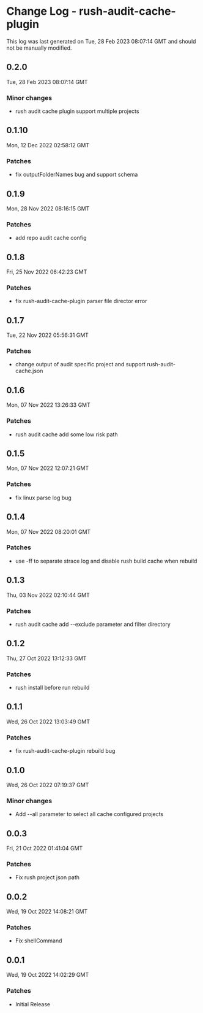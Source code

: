 # Change Log - rush-audit-cache-plugin

This log was last generated on Tue, 28 Feb 2023 08:07:14 GMT and should not be manually modified.

## 0.2.0
Tue, 28 Feb 2023 08:07:14 GMT

### Minor changes

- rush audit cache plugin support multiple projects

## 0.1.10
Mon, 12 Dec 2022 02:58:12 GMT

### Patches

- fix outputFolderNames bug and support schema

## 0.1.9
Mon, 28 Nov 2022 08:16:15 GMT

### Patches

- add repo audit cache config

## 0.1.8
Fri, 25 Nov 2022 06:42:23 GMT

### Patches

- fix rush-audit-cache-plugin parser file director error

## 0.1.7
Tue, 22 Nov 2022 05:56:31 GMT

### Patches

- change output of audit specific project and support rush-audit-cache.json

## 0.1.6
Mon, 07 Nov 2022 13:26:33 GMT

### Patches

- rush audit cache add some low risk path

## 0.1.5
Mon, 07 Nov 2022 12:07:21 GMT

### Patches

- fix linux parse log bug

## 0.1.4
Mon, 07 Nov 2022 08:20:01 GMT

### Patches

- use -ff to separate strace log and disable rush build cache when rebuild

## 0.1.3
Thu, 03 Nov 2022 02:10:44 GMT

### Patches

- rush audit cache add --exclude parameter and filter directory

## 0.1.2
Thu, 27 Oct 2022 13:12:33 GMT

### Patches

- rush install before run rebuild

## 0.1.1
Wed, 26 Oct 2022 13:03:49 GMT

### Patches

- fix rush-audit-cache-plugin rebuild bug

## 0.1.0
Wed, 26 Oct 2022 07:19:37 GMT

### Minor changes

- Add --all parameter to select all cache configured projects

## 0.0.3
Fri, 21 Oct 2022 01:41:04 GMT

### Patches

- Fix rush project json path

## 0.0.2
Wed, 19 Oct 2022 14:08:21 GMT

### Patches

- Fix shellCommand

## 0.0.1
Wed, 19 Oct 2022 14:02:29 GMT

### Patches

- Initial Release

